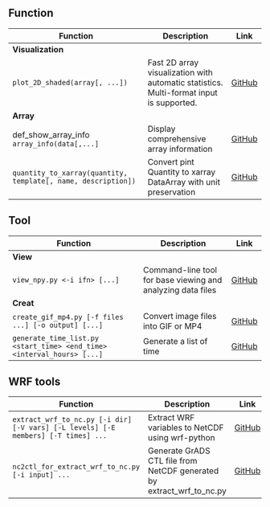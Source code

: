 ## Function

| Function | Description | Link |
|------|--------|------|
| **Visualization** |
| `plot_2D_shaded(array[, ...]) ` | Fast 2D array visualization with automatic statistics.<br>Multi-format input is supported. | [GitHub](https://github.com/YakultSmoothie/PY_No_MoNo/blob/main/plot_2D_shaded.py) |
| **Array** |
| def_show_array_info<br>`array_info(data[,...]` | Display comprehensive array information | [GitHub](https://github.com/YakultSmoothie/PY_No_MoNo/blob/main/def_show_array_info.py) |
| `quantity_to_xarray(quantity, template[, name, description])` | Convert pint Quantity to xarray DataArray with unit preservation | [GitHub](https://github.com/YakultSmoothie/PY_No_MoNo/blob/main/def_quantity_to_xarray.py) |


## Tool
| Function | Description | Link |
|------|--------|------|
| **View** |
| `view_npy.py <-i ifn> [...]` | Command-line tool for base viewing and analyzing data files | [GitHub](https://github.com/YakultSmoothie/PY_No_MoNo/blob/main/view_npy.py) |
| **Creat** |
| `create_gif_mp4.py [-f files ...] [-o output] [...]` | Convert image files into GIF or MP4 | [GitHub](https://github.com/YakultSmoothie/PY_No_MoNo/blob/main/create_gif.py) |
| `generate_time_list.py <start_time> <end_time> <interval_hours> [...]` | Generate a list of time | [GitHub](https://github.com/YakultSmoothie/PY_No_MoNo/blob/main/generate_time10_list.py) |

## WRF tools
| Function | Description | Link |
|------|--------|------|
| `extract_wrf_to_nc.py [-i dir] [-V vars] [-L levels] [-E members] [-T times] ...` | Extract WRF variables to NetCDF using wrf-python | [GitHub](https://github.com/YakultSmoothie/wrf-tool/blob/main/extract_wrf_to_nc.py) |
| `nc2ctl_for_extract_wrf_to_nc.py [-i input] ...` | Generate GrADS CTL file from NetCDF generated by extract_wrf_to_nc.py | [GitHub](https://github.com/YakultSmoothie/wrf-tool/blob/main/nc2ctl_for_extract_wrf_to_nc.py) |



